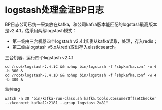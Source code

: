 # logstash处理金证BP日志

BP日志公司已统一采集放在kafka，和公司kafka版本能匹配的logstash最高版本是v2.4.1，估采用两级logstash模式：
- 第一级由三台机器四个logstash v2.4.1实例从kafka读取，处理，存入redis；
- 第二级由logstash v5.x从redis取出存入elasticsearch。


三台机器，运行四个logstash v2.4.1
```
cd /root/logstash-2.4.1C && nohup bin/logstash -f lsbpkafka.conf -w 4 -b 300 &
cd /root/logstash-2.4.1D && nohup bin/logstash -f lsbpkafka.conf -w 4 -b 300 &
```
监控lag
```
watch -n 30 "bin/kafka-run-class.sh kafka.tools.ConsumerOffsetChecker --zkconnect kafka17:2181 --group logstash 2>&1"
```

